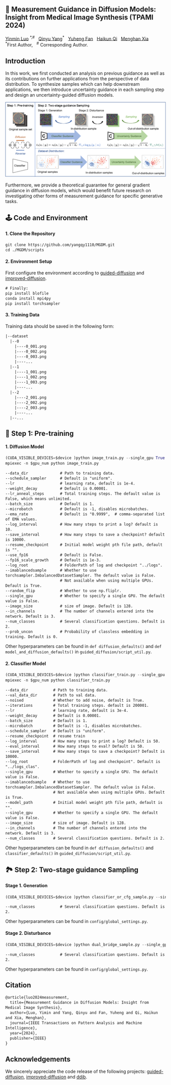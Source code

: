   <h2>🦄️ Measurement Guidance in Diffusion Models: Insight from Medical Image Synthesis (TPAMI 2024) </h2>

<div>
    <a href='https://scholar.google.com.hk/citations?user=InHF3ykAAAAJ&hl=zh-CN' target='_blank'>Yinmin Luo</a> <sup>*,#</sup> &nbsp;
    <a href='https://github.com/yangqy1110' target='_blank'>Qinyu Yang</a><sup>*</sup> &nbsp;
    <a href='https://github.com/yangqy1110/MGDM' target='_blank'>Yuheng Fan</a> &nbsp;
    <a href='https://scholar.google.com.hk/citations?user=AWI7KUsAAAAJ&hl=zh-CN' target='_blank'>Haikun Qi</a> &nbsp;
    <a href='https://menghanxia.github.io/' target='_blank'>Menghan Xia</a> &nbsp;
</div>
<div>
    <sup>*</sup>First Author, &nbsp; <sup>#</sup> Corresponding Author. &nbsp;
  
</div>

## Introduction
In this work, we first conducted an analysis on previous guidance as well as its contributions on further applications from the perspective of data distribution. To synthesize samples which can help downstream applications, we then introduce uncertainty guidance in each sampling step and design an uncertainty-guided diffusion models.

<p align="center">
  <img src="assets/images/pipeline.png">
</p>

Furthermore, we provide a theoretical guarantee for general gradient guidance in diffusion models, which would benefit future research on investigating other forms of measurement guidance for specific generative tasks.

## 🕹️ Code and Environment

#### 1. Clone the Repository

```
git clone https://github.com/yangqy1110/MGDM.git
cd ./MGDM/scripts
```

#### 2. Environment Setup

First configure the environment according to [guided-diffusion](https://github.com/openai/guided-diffusion) and [improved-diffusion](https://github.com/openai/improved-diffusion).
```
# Finally:
pip install blofile
conda install mpi4py
pip install torchsampler
```

#### 3. Training Data

Training data should be saved in the following form:
```
|--dataset
  |--0
    |----0_001.png
    |----0_002.png
    |----0_003.png
    |----...
  |--1
    |----1_001.png
    |----1_002.png
    |----1_003.png
    |----...
  |--2
    |----2_001.png
    |----2_002.png
    |----2_003.png
    |----...
  |--...
```

## 💫 Step 1: Pre-training

#### 1. Diffusion Model

```Python
(CUDA_VISIBLE_DEVICES=$device )python image_train.py --single_gpu True # specific single gpu(default is 0)
mpiexec -n $gpu_num python image_train.py                              # multi-gpu parallel
```

```
--data_dir              # Path to training data.
--schedule_sampler      # Default is "uniform".
--lr                    # learning rate, default is 1e-4.
--weight_decay          # Default is 0.00001.
--lr_anneal_steps       # Total training steps. The default value is False, which means unlimited.
--batch_size            # Default is 1.
--microbatch            # Default is -1, disables microbatches.
--ema_rate              # Default is "0.9999",  # comma-separated list of EMA values.
--log_interval          # How many steps to print a log? default is 10.
--save_interval         # How many steps to save a checkpoint? default is 10000.
--resume_checkpoint     # Initial model weight pth file path, default is "".
--use_fp16              # Default is False.
--fp16_scale_growth     # Default is 1e-3.
--log_root              # FolderPath of log and checkpoint "../logs".
--imablancedsample      # Whether to use torchsampler.ImbalancedDatasetSampler. The default value is False. 
                        # Not available when using multiple GPUs. Default is True.
--random_flip           # Whether to use np.fliplr.
--single_gpu            # Whether to specify a single GPU. The default value is False.
--image_size            # size of image. Default is 128.
--in_channels           # The number of channels entered into the network. Default is 3.
--num_classes           # Several classification questions. Default is 2.
--prob_uncon            # Probability of classless embedding in training. Default is 0.
```

Other hyperparameters can be found in `def diffusion_defaults()` and `def model_and_diffusion_defaults()` in `guided_diffusion/script_util.py`.

#### 2. Classifier Model

```Python
(CUDA_VISIBLE_DEVICES=$device )python classifier_train.py --single_gpu True # specific single gpu(default is 0)
mpiexec -n $gpu_num python classifier_train.py                              # multi-gpu parallel
```

```
--data_dir           # Path to training data.
--val_data_dir       # Path to val data.
--noised             # Whether to add noise, default is True.
--iterations         # Total training steps. default is 200001.
--lr                 # learning rate, default is 3e-4.
--weight_decay       # Default is 0.00001.
--batch_size         # Default is 1.
--microbatch         # Default is -1, disables microbatches.
--schedule_sampler   # Default is "uniform".
--resume_checkpoint  # resume train
--log_interval       # How many steps to print a log? Default is 50.
--eval_interval      # How many steps to eval? Default is 50.
--save_interval      # How many steps to save a checkpoint? Default is 10000.
--log_root           # FolderPath of log and checkpoint". Default is "../logs_clas".
--single_gpu         # Whether to specify a single GPU. The default value is False.
--imablancedsample   # Whether to use torchsampler.ImbalancedDatasetSampler. The default value is False. 
                     # Not available when using multiple GPUs. Default is True.
--model_path         # Initial model weight pth file path, default is "".
--single_gpu         # Whether to specify a single GPU. The default value is False.
--image_size         # size of image. Default is 128.
--in_channels        # The number of channels entered into the network. Default is 3.
--num_classes        # Several classification questions. Default is 2.
```

Other hyperparameters can be found in `def diffusion_defaults()` and `classifier_defaults()` in `guided_diffusion/script_util.py`.

## 🏞️ Step 2: Two-stage guidance Sampling

#### Stage 1. Generation
```Python
(CUDA_VISIBLE_DEVICES=$device )python classifier_or_cfg_sample.py --single_gpu True # specific single gpu(default is 0)
```

```
--num_classes           # Several classification questions. Default is 2.
```

Other hyperparameters can be found in `config/global_settings.py`.

#### Stage 2. Disturbance
```Python
(CUDA_VISIBLE_DEVICES=$device )python dual_bridge_sample.py --single_gpu True # specific single gpu(default is 0)
```

```
--num_classes           # Several classification questions. Default is 2.
```

Other hyperparameters can be found in `config/global_settings.py`.

## Citation
```
@article{luo2024measurement,
  title={Measurement Guidance in Diffusion Models: Insight from Medical Image Synthesis},
  author={Luo, Yimin and Yang, Qinyu and Fan, Yuheng and Qi, Haikun and Xia, Menghan},
  journal={IEEE Transactions on Pattern Analysis and Machine Intelligence},
  year={2024},
  publisher={IEEE}
}
```

## Acknowledgements

We sincerely appreciate the code release of the following projects: [guided-diffusion](https://github.com/openai/guided-diffusion), [improved-diffusion](https://github.com/openai/improved-diffusion) and [ddib](https://github.com/suxuann/ddib).
